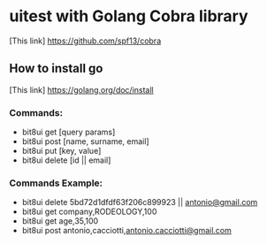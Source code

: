 # uitest with Golang Cobra library
[This link] https://github.com/spf13/cobra


## How to install go
[This link] https://golang.org/doc/install

### Commands:
* bit8ui get    [query params]
* bit8ui post   [name, surname, email]  
* bit8ui put    [key, value]
* bit8ui delete [id || email]

### Commands Example:
* bit8ui delete 5bd72d1dfdf63f206c899923 || antonio@gmail.com
* bit8ui get company,RODEOLOGY,100
* bit8ui get age,35,100
* bit8ui post antonio,cacciotti,antonio.cacciotti@gmail.com
